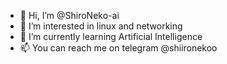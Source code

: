 - 👋 Hi, I’m @ShiroNeko-ai
- 👀 I’m interested in linux and networking
- 🌱 I’m currently learning Artificial Intelligence
- 📫 You can reach me on telegram @shiironekoo

<!---
ShiroNeko-ai/ShiroNeko-ai is a ✨ special ✨ repository because its `README.md` (this file) appears on your GitHub profile.
You can click the Preview link to take a look at your changes.
--->
